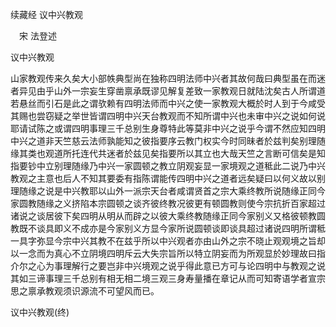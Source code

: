 续藏经   议中兴教观  

　宋 法登述  

议中兴教观  

山家教观传来久矣大小部帙典型尚在独称四明法师中兴者其故何哉曰典型虽在而迷者异见由乎山外一宗妄生穿凿禀承既谬见解复差致一家教观日就陆沈矣古人所谓道若悬丝而引石是此之谓欤赖有四明法师而中兴之使一家教观大概於时人到于今咸受其赐也尝窃疑之举世皆谓四明中兴天台教观而不知所谓中兴也未审中兴之说如何说耶请试陈之或谓四明事理三千总别生身尊特此等莫非中兴之说乎今谓不然应知四明中兴之道非天竺慈云法师孰能知之彼指要序云教门权实今时同昧者於兹判矣别理随缘其类也观道所托连代共迷者於兹见矣指要所以其立也大哉天竺之言断可信矣是知指要钞中立别理随缘乃中兴一家圆顿之教立阴观妄显一家境观之道秪此二说乃中兴教观之主意也后人不知其要委有指陈谓能传四明中兴之道者远矣疑曰以何义故以别理随缘之说是中兴教耶以山外一派宗天台者咸谓贤首之宗大乘终教所说随缘正同今家圆教随缘之义挤陷本宗圆顿之谈齐彼终教况彼更有顿圆教则使今宗抗折百家超过诸说之谈居彼下矣四明从明从而辟之以彼大乘终教随缘正同今家别义又格彼顿教圆教既不谈具即义不成亦是今家别义方显今家所说圆顿谈即谈具超过诸说四明所谓秪一具字弥显今宗中兴其教不在兹乎所以中兴观者亦由山外之宗不晓止观观境之旨却以一念而为真心不立阴境四明斥云大失宗旨所以特立阴妄而为所观显於妙理故曰指介尔之心为事理解行之要岂非中兴境观之说乎得此意已方可与论四明中与教观之说其如三谛事理三千总别有相无相二境三观三身寿量播在章记从而可知寄语学者宣宗思之禀承教观须识源流不可望风而已。  

议中兴教观(终)  
